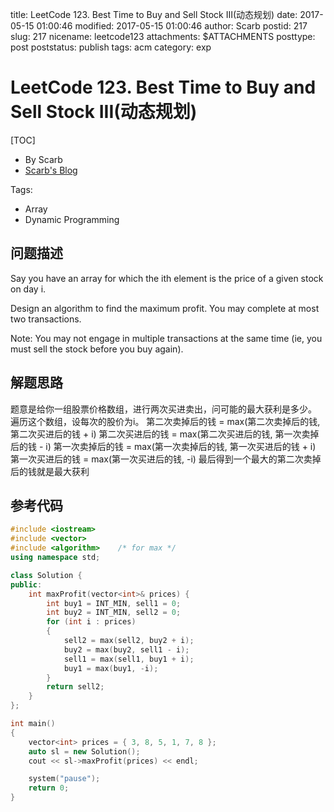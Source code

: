 title: LeetCode 123. Best Time to Buy and Sell Stock III(动态规划)
date: 2017-05-15 01:00:46
modified: 2017-05-15 01:00:46
author: Scarb
postid: 217
slug: 217
nicename: leetcode123
attachments: $ATTACHMENTS
posttype: post
poststatus: publish
tags: acm
category: exp

# LeetCode 123. Best Time to Buy and Sell Stock III(动态规划)

[TOC]

- By Scarb
- [Scarb's Blog](http://115.28.48.229/wordpress/)


Tags:

- Array 
- Dynamic Programming


## 问题描述

Say you have an array for which the ith element is the price of a given stock on day i.

Design an algorithm to find the maximum profit. You may complete at most two transactions.

Note:
You may not engage in multiple transactions at the same time (ie, you must sell the stock before you buy again).

## 解题思路
题意是给你一组股票价格数组，进行两次买进卖出，问可能的最大获利是多少。
遍历这个数组，设每次的股价为i。
第二次卖掉后的钱 = max(第二次卖掉后的钱, 第二次买进后的钱 + i)
第二次买进后的钱 = max(第二次买进后的钱, 第一次卖掉后的钱 - i)
第一次卖掉后的钱 = max(第一次卖掉后的钱, 第一次买进后的钱 + i)
第一次买进后的钱 = max(第一次买进后的钱, -i)
最后得到一个最大的第二次卖掉后的钱就是最大获利

## 参考代码
```C++
#include <iostream>
#include <vector>
#include <algorithm>	/* for max */
using namespace std;

class Solution {
public:
	int maxProfit(vector<int>& prices) {
		int buy1 = INT_MIN, sell1 = 0;
		int buy2 = INT_MIN, sell2 = 0;
		for (int i : prices)
		{
			sell2 = max(sell2, buy2 + i);
			buy2 = max(buy2, sell1 - i);
			sell1 = max(sell1, buy1 + i);
			buy1 = max(buy1, -i);
		}
		return sell2;
	}
};

int main()
{
	vector<int> prices = { 3, 8, 5, 1, 7, 8 };
	auto sl = new Solution();
	cout << sl->maxProfit(prices) << endl;

	system("pause");
	return 0;
}
```